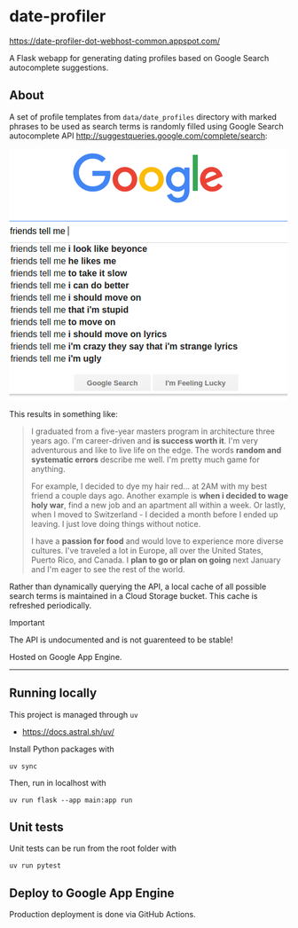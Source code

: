 # date-profiler
https://date-profiler-dot-webhost-common.appspot.com/

A Flask webapp for generating dating profiles based on Google Search autocomplete suggestions. 

## About
A set of profile templates from `data/date_profiles` directory with marked phrases to be used as search terms is randomly filled using Google Search autocomplete API http://suggestqueries.google.com/complete/search:

![Google search](/static/img/google_search_friends_tell_me.png)

This results in something like:
> I graduated from a five-year masters program in architecture three years ago. I'm career-driven and **is success worth it**. I'm very adventurous and like to live life on the edge. The words **random and systematic errors** describe me well. I'm pretty much game for anything. 
> 
> For example, I decided to dye my hair red... at 2AM with my best friend a couple days ago. Another example is **when i decided to wage holy war**, find a new job and an apartment all within a week. Or lastly, when I moved to Switzerland - I decided a month before I ended up leaving. I just love doing things without notice. 
>
> I have a **passion for food** and would love to experience more diverse cultures. I've traveled a lot in Europe, all over the United States, Puerto Rico, and Canada. I **plan to go or plan on going** next January and I'm eager to see the rest of the world. 

Rather than dynamically querying the API, a local cache of all possible search terms is maintained in a Cloud Storage bucket. This cache is refreshed periodically.


> [!IMPORTANT]  
> The API is undocumented and is not guarenteed to be stable!


Hosted on Google App Engine.

---


## Running locally
This project is managed through `uv`
 * https://docs.astral.sh/uv/


Install Python packages with  
```shell
uv sync
```  
Then, run in localhost with
```shell
uv run flask --app main:app run
```

## Unit tests
Unit tests can be run from the root folder with
```shell
uv run pytest
```

## Deploy to Google App Engine
Production deployment is done via GitHub Actions.
